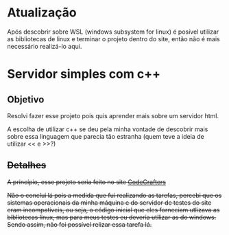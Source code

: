 # Atualização
  Após descobrir sobre WSL (windows subsystem for linux) é posível utilizar as bibliotecas de linux e terminar o projeto dentro do site, então não é mais necessário realizá-lo aqui.

# Servidor simples com c++

## Objetivo
  Resolvi fazer esse projeto pois quis aprender mais sobre um servidor html.
  
  A escolha de utilizar c++ se deu pela minha vontade de descobrir mais sobre essa linguagem que parecia tão estranha
  (quem teve a ideia de utilizar << e >>?)

## ~~Detalhes~~
  ~~A princípio, esse projeto seria feito no site [CodeCrafters](https://app.codecrafters.io)~~
  
  ~~Não o conclui lá pois a medida que fui realizando as tarefas, percebi que os sistemas operacionais da minha máquina e do servidor
de testes do site eram incompativeis, ou seja, o código inicial que eles forneciam utlizava as bibliotecas linux, mas para meus   testes eu deveria utilizar as do windows. Sendo assim, não foi possível relizar essa tarefa lá.~~
